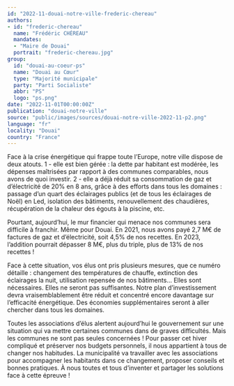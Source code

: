 ```yaml
---
id: "2022-11-douai-notre-ville-frederic-chereau"
authors:
- id: "frederic-chereau"
  name: "Frédéric CHÉREAU"
  mandates: 
  - "Maire de Douai"
  portrait: "frederic-chereau.jpg"
group:
  id: "douai-au-coeur-ps"
  name: "Douai au Cœur"
  type: "Majorité municipale"
  party: "Parti Socialiste"
  abbr: "PS"
  logo: "ps.png"
date: "2022-11-01T00:00:00Z"
publication: "douai-notre-ville"
source: "public/images/sources/douai-notre-ville-2022-11-p2.png"
language: "fr"
locality: "Douai"
country: "France"
---
```


Face à la crise énergétique qui frappe toute l’Europe, notre ville dispose de deux atouts. 1 - elle est bien gérée : la dette par habitant est modérée, les dépenses maîtrisées par rapport à des communes comparables, nous avons de quoi investir. 2 - elle a déjà réduit sa consommation de gaz et d’électricité de 20% en 8 ans, grâce à des efforts dans tous les domaines : passage d’un quart des éclairages publics (et de tous les éclairages de Noël) en Led, isolation des bâtiments, renouvellement des chaudières, récupération de la chaleur des égouts à la piscine, etc.

Pourtant, aujourd’hui, le mur financier qui menace nos communes sera difficile à franchir. Même pour Douai. En 2021, nous avons payé 2,7 M€ de factures de gaz et d’électricité, soit 4,5% de nos recettes. En 2023, l’addition pourrait dépasser 8 M€, plus du triple, plus de 13% de nos recettes !

Face à cette situation, vos élus ont pris plusieurs mesures, que ce numéro détaille : changement des températures de chauffe, extinction des éclairages la nuit, utilisation repensée de nos bâtiments… Elles sont nécessaires. Elles ne seront pas suffisantes. Notre plan d’investissement devra vraisemblablement être réduit et concentré encore davantage sur l’efficacité énergétique. Des économies supplémentaires seront à aller chercher dans tous les domaines.

Toutes les associations d’élus alertent aujourd’hui le gouvernement sur une situation qui va mettre certaines communes dans de graves difficultés. Mais les communes ne sont pas seules concernées ! Pour passer cet hiver compliqué et préserver nos budgets personnels, il nous appartient à tous de changer nos habitudes. La municipalité va travailler avec les associations pour accompagner les habitants dans ce changement, proposer conseils et bonnes pratiques. À nous toutes et tous d’inventer et partager les solutions face à cette épreuve !
